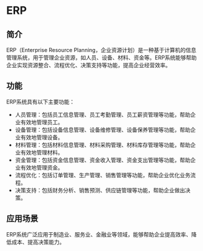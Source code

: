 # ERP

## 简介

ERP（Enterprise Resource Planning，企业资源计划）是一种基于计算机的信息管理系统，用于管理企业资源，如人员、设备、材料、资金等。ERP系统能够帮助企业实现资源整合、流程优化、决策支持等功能，提高企业经营效率。

## 功能

ERP系统具有以下主要功能：

- 人员管理：包括员工信息管理、员工考勤管理、员工薪资管理等功能，帮助企业有效地管理员工。
- 设备管理：包括设备信息管理、设备维修管理、设备保养管理等功能，帮助企业有效地管理设备。
- 材料管理：包括材料信息管理、材料采购管理、材料库存管理等功能，帮助企业有效地管理材料。
- 资金管理：包括资金信息管理、资金收入管理、资金支出管理等功能，帮助企业有效地管理资金。
- 流程优化：包括订单管理、生产管理、销售管理等功能，帮助企业优化业务流程。
- 决策支持：包括财务分析、销售预测、供应链管理等功能，帮助企业做出决策。

## 应用场景

ERP系统广泛应用于制造业、服务业、金融业等领域，能够帮助企业提高效率、降低成本、提高决策能力。
